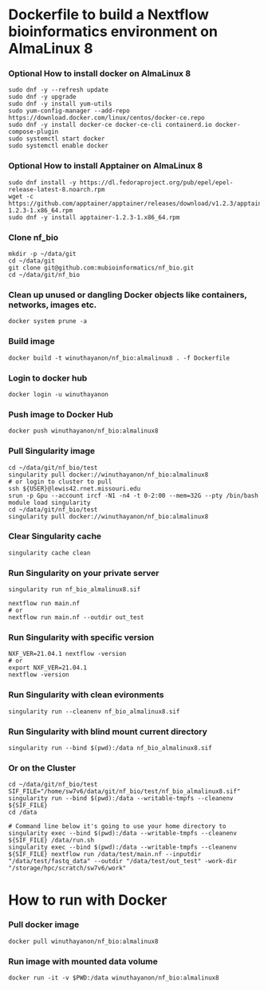# Dockerfile to build a Nextflow bioinformatics environment on AlmaLinux 8 

### Optional How to install docker on AlmaLinux 8    
```
sudo dnf -y --refresh update
sudo dnf -y upgrade
sudo dnf -y install yum-utils
sudo yum-config-manager --add-repo https://download.docker.com/linux/centos/docker-ce.repo
sudo dnf -y install docker-ce docker-ce-cli containerd.io docker-compose-plugin
sudo systemctl start docker
sudo systemctl enable docker
```

### Optional How to install Apptainer on AlmaLinux 8  
```  
sudo dnf install -y https://dl.fedoraproject.org/pub/epel/epel-release-latest-8.noarch.rpm
wget -c https://github.com/apptainer/apptainer/releases/download/v1.2.3/apptainer-1.2.3-1.x86_64.rpm
sudo dnf -y install apptainer-1.2.3-1.x86_64.rpm 
```

### Clone nf_bio
```
mkdir -p ~/data/git
cd ~/data/git
git clone git@github.com:mubioinformatics/nf_bio.git
cd ~/data/git/nf_bio
```

### Clean up unused or dangling Docker objects like containers, networks, images etc.
```
docker system prune -a
```

### Build image
```
docker build -t winuthayanon/nf_bio:almalinux8 . -f Dockerfile
```

### Login to docker hub
```
docker login -u winuthayanon
```

### Push image to Docker Hub
```
docker push winuthayanon/nf_bio:almalinux8
```

### Pull Singularity image
```
cd ~/data/git/nf_bio/test
singularity pull docker://winuthayanon/nf_bio:almalinux8
# or login to cluster to pull
ssh ${USER}@lewis42.rnet.missouri.edu
srun -p Gpu --account ircf -N1 -n4 -t 0-2:00 --mem=32G --pty /bin/bash
module load singularity
cd ~/data/git/nf_bio/test
singularity pull docker://winuthayanon/nf_bio:almalinux8
```

### Clear Singularity cache
```
singularity cache clean
```

### Run Singularity on your private server
```
singularity run nf_bio_almalinux8.sif

nextflow run main.nf
# or
nextflow run main.nf --outdir out_test
```

### Run Singularity with specific version
```
NXF_VER=21.04.1 nextflow -version
# or
export NXF_VER=21.04.1
nextflow -version
```

### Run Singularity with clean evironments
```
singularity run --cleanenv nf_bio_almalinux8.sif
```

### Run Singularity with blind mount current directory
```
singularity run --bind $(pwd):/data nf_bio_almalinux8.sif
```

### Or on the Cluster
```
cd ~/data/git/nf_bio/test
SIF_FILE="/home/sw7v6/data/git/nf_bio/test/nf_bio_almalinux8.sif"
singularity run --bind $(pwd):/data --writable-tmpfs --cleanenv ${SIF_FILE}
cd /data

# Command line below it's going to use your home directory to
singularity exec --bind $(pwd):/data --writable-tmpfs --cleanenv ${SIF_FILE} /data/run.sh
singularity exec --bind $(pwd):/data --writable-tmpfs --cleanenv ${SIF_FILE} nextflow run /data/test/main.nf --inputdir "/data/test/fastq_data" --outdir "/data/test/out_test" -work-dir "/storage/hpc/scratch/sw7v6/work"
```

# How to run with Docker

### Pull docker image
```
docker pull winuthayanon/nf_bio:almalinux8
```

### Run image with mounted data volume
```
docker run -it -v $PWD:/data winuthayanon/nf_bio:almalinux8
```
